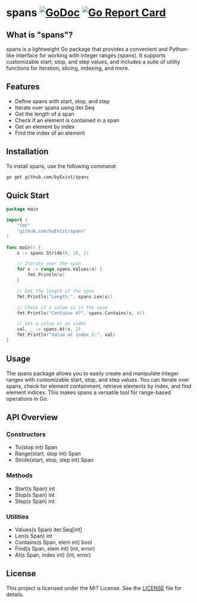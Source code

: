 # spans [![GoDoc](https://pkg.go.dev/badge/github.com/byExist/spans.svg)](https://pkg.go.dev/github.com/byExist/spans) [![Go Report Card](https://goreportcard.com/badge/github.com/byExist/spans)](https://goreportcard.com/report/github.com/byExist/spans) 

## What is "spans"?

spans is a lightweight Go package that provides a convenient and Python-like interface for working with integer ranges (spans). It supports customizable start, stop, and step values, and includes a suite of utility functions for iteration, slicing, indexing, and more.

## Features

- Define spans with start, stop, and step
- Iterate over spans using iter.Seq
- Get the length of a span
- Check if an element is contained in a span
- Get an element by index
- Find the index of an element

## Installation

To install spans, use the following command:

```bash
go get github.com/byExist/spans
```

## Quick Start

```go
package main

import (
	"fmt"
	"github.com/byExist/spans"
)

func main() {
	s := spans.Stride(0, 10, 2)

	// Iterate over the span
	for v := range spans.Values(s) {
		fmt.Println(v)
	}

	// Get the length of the span
	fmt.Println("Length:", spans.Len(s))

	// Check if a value is in the span
	fmt.Println("Contains 4?", spans.Contains(s, 4))

	// Get a value at an index
	val, _ := spans.At(s, 2)
	fmt.Println("Value at index 2:", val)
}
```

## Usage

The spans package allows you to easily create and manipulate integer ranges with customizable start, stop, and step values. You can iterate over spans, check for element containment, retrieve elements by index, and find element indices. This makes spans a versatile tool for range-based operations in Go.

## API Overview

### Constructors

- To(stop int) Span  
- Range(start, stop int) Span  
- Stride(start, stop, step int) Span  

### Methods

- Start(s Span) int
- Stop(s Span) int
- Step(s Span) int

### Utilities

- Values(s Span) iter.Seq[int]  
- Len(s Span) int  
- Contains(s Span, elem int) bool  
- Find(s Span, elem int) (int, error)  
- At(s Span, index int) (int, error)  

## License

This project is licensed under the MIT License. See the [LICENSE](LICENSE) file for details.
